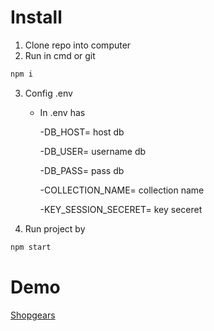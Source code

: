 

# Install


1. Clone repo into computer
2. Run in cmd or git 
```bash
npm i 
```
3. Config .env

   - In .env has
   
      -DB_HOST= host db
      
      -DB_USER= username db
      
      -DB_PASS= pass db
      
      -COLLECTION_NAME= collection name
      
      -KEY_SESSION_SECERET= key seceret
      
4. Run project by
```bash
npm start 
```
# Demo
[Shopgears](https://shopgear.herokuapp.com/)
